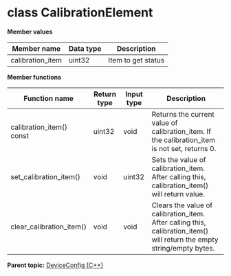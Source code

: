 # class CalibrationElement

 **Member values** 

|Member name|Data type|Description|
|-----------|---------|-----------|
|calibration\_item|uint32|Item to get status|

 **Member functions** 

|Function name|Return type|Input type|Description|
|-------------|-----------|----------|-----------|
|calibration\_item\(\) const|uint32|void|Returns the current value of calibration\_item. If the calibration\_item is not set, returns 0.|
|set\_calibration\_item\(\)|void|uint32|Sets the value of calibration\_item. After calling this, calibration\_item\(\) will return value.|
|clear\_calibration\_item\(\)|void|void|Clears the value of calibration\_item. After calling this, calibration\_item\(\) will return the empty string/empty bytes.|

**Parent topic:** [DeviceConfig \(C++\)](../../summary_pages/DeviceConfig.md)

